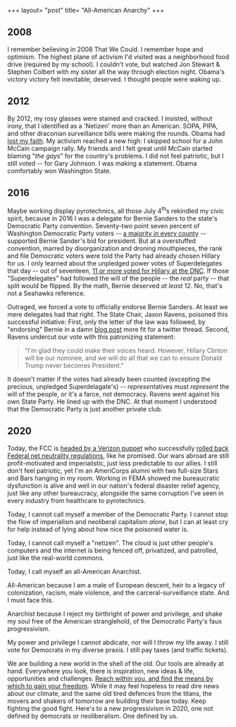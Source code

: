 +++
layout= "post"
title=  "All-American Anarchy"
+++
## 2008
I remember believing in 2008 That We Could. I remember hope and optimism. The highest plane of activism I'd visited was a neighborhood food drive (required by my school). I couldn't vote, but watched Jon Stewart & Stephen Colbert with my sister all the way through election night. Obama's victory victory felt inevitable, deserved. I thought people were waking up. 

## 2012
By 2012, my rosy glasses were stained and cracked. I insisted, without irony, that I identified as a 'Netizen' more than an American. SOPA, PIPA, and other draconian surveillance bills were making the rounds. Obama had [lost my faith](https://theanarchistlibrary.org/library/wayne-price-obama-s-imperial-war-an-anarchist-response). My activism reached a new high: I skipped school for a John McCain campaign rally. My friends and I felt great until McCain started blaming "*the gays*" for the country's problems. I did not feel patriotic, but I still voted -- for Gary Johnson. I was making a statement. Obama comfortably won Washington State.

## 2016
Maybe working display pyrotechnics, all those July 4<sup>th</sup>s rekindled my civic spirit, because in 2016 I was a delegate for Bernie Sanders to the state's Democratic Party convention. Seventy-two point seven percent of Washington Democratic Party voters -- [a majority in every county](https://en.wikipedia.org/wiki/2016_Washington_Democratic_caucuses) -- supported Bernie Sander's bid for president. But at a overstuffed convention, marred by disorganization and droning mouthpieces, the rank and file Democratic voters were told the Party had already chosen Hillary for us. I only learned about the unpledged power votes of Superdelegates that day -- out of seventeen, [11 or more voted for Hillary at the DNC](https://ballotpedia.org/Superdelegates_from_Washington,_2016). If those "Superdelegates" had followed the will of the people -- the *real* party -- that split would be flipped. By the math, Bernie deserved *at least* 12. No, that's not a Seahawks reference. 

Outraged, we forced a vote to officially endorse Bernie Sanders. At least we mere delegates had that right. The State Chair, Jaxon Ravens, poisoned this successful initiative: First, only the letter of the law was followed, by "endorsing" Bernie in a damn [blog post](https://www.wa-democrats.org/press/washington-state-democratic-party-endorses-bernie-sanders-president) more fit for a twitter thread. Second, Ravens undercut our vote with this patronizing statement: 

> “I'm glad they could make their voices heard. However, Hillary Clinton will be our nominee, and we will do all that we can to ensure Donald Trump never becomes President."

It doesn't matter if the votes had already been counted (excepting the precious, unpledged Superdelagate's) -- *represent*atives must *represent* the will of the people, or it's a farce, not democracy. Ravens went against his own State Party. He lined up with the DNC. At that moment I understood that the Democratic Party is just another private club. 

## 2020
Today, the FCC is [headed by a Verizon puppet](https://fortune.com/2017/12/09/fcc-head-ajit-pai-verizons-puppet-net-neutrality/) who successfully [rolled back Federal net neutrality regulations](https://www.cnet.com/news/net-neutrality-battle-lives-on-what-you-need-to-know-after-the-appeals-court-decision/), like he promised. Our wars abroad are still profit-motivated and imperialistic, just less predictable to our allies. I still don't feel patriotic, yet I'm an AmeriCorps alumni with two full-size Stars and Bars hanging in my room. Working in FEMA showed me bureaucratic dysfunction is alive and well in our nation's federal disaster relief agency, just like any other bureaucracy, alongside the same corruption I've seen in every industry from healthcare to pyrotechnics. 

Today, I cannot call myself a member of the Democratic Party. I cannot stop the flow of imperialism and neoliberal capitalism *alone*, but I can at least cry for help instead of lying about how nice the poisoned water is. 

Today, I cannot call myself a "netizen". The cloud is just other people's computers and the internet is being fenced off, privatized, and patrolled, just like the real-world commons. 

Today, I call myself an all-American Anarchist. 

All-American because I am a male of European descent, heir to a legacy of colonization, racism, male violence, and the carceral-surveillance state. And I must face this. 

Anarchist because I reject my birthright of power and privilege, and shake my soul free of the American stranglehold, of the Democratic Party's faux progressivism. 

My power and privilege I cannot abdicate, nor will I throw my life away. I still vote for Democrats in my diverse praxis. I still pay taxes (and traffic tickets). 

We are building a new world in the shell of the old. Our tools are already at hand. Everywhere you look, there is inspiration, new ideas & life, opportunities and challenges. [Reach within you, and find the means by which to gain your freedom](https://web.archive.org/web/20180913110400/http://left-liberty.net/?p=265). While it may feel hopeless to read dire news about our climate, and the same old tired defences from the titans, the movers and shakers of tomorrow are building their base today. Keep fighting the good fight. Here's to a new progressivism in 2020, one not defined by democrats or neoliberalism. One defined by us. 